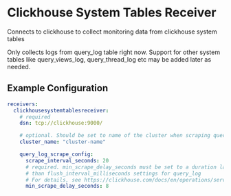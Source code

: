 # Clickhouse System Tables Receiver

Connects to clickhouse to collect monitoring data from clickhouse system tables

Only collects logs from query_log table right now.
Support for other system tables like query_views_log, query_thread_log etc may be added later as needed.


## Example Configuration

```yaml
receivers:
  clickhousesystemtablesreceiver:
    # required
    dsn: tcp://clickhouse:9000/

    # optional. Should be set to name of the cluster when scraping query logs from a clustered Clickhouse deployment
    cluster_name: "cluster-name"

    query_log_scrape_config:
      scrape_interval_seconds: 20
      # required. min_scrape_delay_seconds must be set to a duration larger
      # than flush_interval_milliseconds settings for query_log
      # For details, see https://clickhouse.com/docs/en/operations/server-configuration-parameters/settings#query-log
      min_scrape_delay_seconds: 8
```
